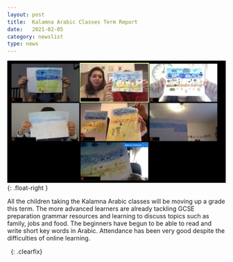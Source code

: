 ```yaml
---
layout: post
title:  Kalamna Arabic Classes Term Report
date:   2021-02-05
category: newslist
type: news
---
```


![Online Arabic lesson &copy; Kalamna](/images/2021-02-05-arabic-classes.jpg){: .float-right }

All the children taking the Kalamna Arabic classes will be moving up a grade this term. The more advanced learners are already tackling GCSE preparation grammar resources and learning to discuss topics such as family, jobs and food. The beginners have begun to be able to read and write short key words in Arabic. Attendance has been very good despite the difficulties of online learning.

&nbsp;
{: .clearfix}
